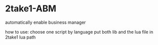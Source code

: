 # 2take1-ABM
automatically enable business manager

how to use:
choose one script by language
put both lib and the lua file in 2take1 lua path
